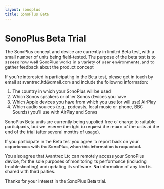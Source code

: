 ```yaml
---
layout: sonoplus
title: SonoPlus Beta
---
```


# SonoPlus Beta Trial

The SonoPlus concept and device are currently in limited Beta test, with a small number of units being field-tested. The purpose of the beta test is to assess how well SonoPlus works in a variety of user environments, and to gather feedback about the product concept.

If you're interested in participating in the Beta test, please get in touch by email at <a href="mailto:avantrec.ltd@gmail.com">avantrec.ltd@gmail.com</a> and include the following information:

1. The country in which your SonoPlus will be used
2. Which Sonos speakers or other Sonos devices you have
3. Which Apple devices you have from which you use (or will use) AirPlay
4. Which audio sources (e.g., podcasts, local music on phone, BBC Sounds) you'll use with AirPlay and Sonos

SonoPlus Beta units are currently being supplied free of charge to suitable participants, but we reserve the right to request the return of the units at the end of the trial (after several months of usage).

If you participate in the Beta test you agree to report back on your experiences with the SonoPlus, when this information is requested.

You also agree that Avantrec Ltd can remotely access your SonoPlus device, for the sole purposes of monitoring its performance (including troubleshooting) and updating its software. **No** information of any kind is shared with third parties.

Thanks for your interest in the SonoPlus Beta trial.